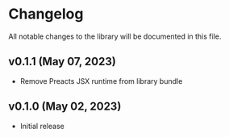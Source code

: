 # Changelog

All notable changes to the library will be documented in this file.

## v0.1.1 (May 07, 2023)

- Remove Preacts JSX runtime from library bundle

## v0.1.0 (May 02, 2023)

- Initial release
